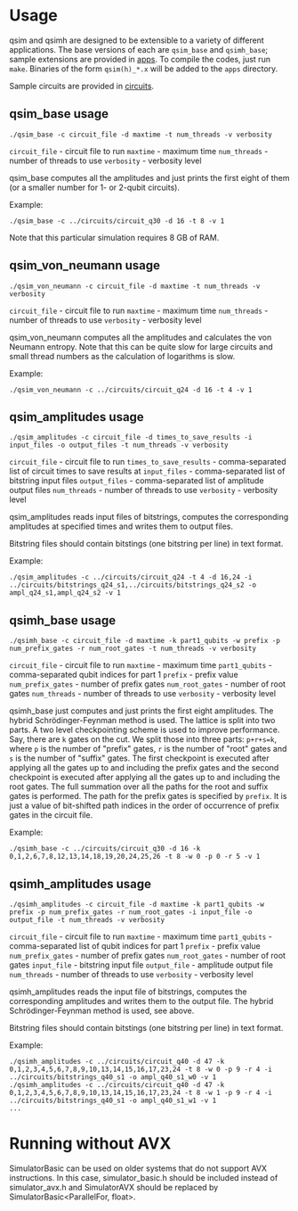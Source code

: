 # Usage

qsim and qsimh are designed to be extensible to a variety of different
applications. The base versions of each are `qsim_base` and `qsimh_base`;
sample extensions are provided in [apps](/apps). To compile the codes, just run
`make`. Binaries of the form `qsim(h)_*.x` will be added to the `apps`
directory.

Sample circuits are provided in [circuits](/circuits).

## qsim_base usage

```
./qsim_base -c circuit_file -d maxtime -t num_threads -v verbosity
```

`circuit_file` - circuit file to run
`maxtime` - maximum time
`num_threads` - number of threads to use
`verbosity` - verbosity level

qsim_base computes all the amplitudes and just prints the first eight of them
(or a smaller number for 1- or 2-qubit circuits).

Example:
```
./qsim_base -c ../circuits/circuit_q30 -d 16 -t 8 -v 1
```

Note that this particular simulation requires 8 GB of RAM.

## qsim_von_neumann usage

```
./qsim_von_neumann -c circuit_file -d maxtime -t num_threads -v verbosity
```

`circuit_file` - circuit file to run
`maxtime` - maximum time
`num_threads` - number of threads to use
`verbosity` - verbosity level

qsim_von_neumann computes all the amplitudes and calculates the von Neumann
entropy. Note that this can be quite slow for large circuits and small thread
numbers as the calculation of logarithms is slow.

Example:
```
./qsim_von_neumann -c ../circuits/circuit_q24 -d 16 -t 4 -v 1
```

## qsim_amplitudes usage

```
./qsim_amplitudes -c circuit_file -d times_to_save_results -i input_files -o output_files -t num_threads -v verbosity
```

`circuit_file` - circuit file to run
`times_to_save_results` - comma-separated list of circuit times to save results at
`input_files` - comma-separated list of bitstring input files
`output_files` - comma-separated list of amplitude output files
`num_threads` - number of threads to use
`verbosity` - verbosity level

qsim_amplitudes reads input files of bitstrings, computes the corresponding
amplitudes at specified times and writes them to output files.

Bitstring files should contain bitstings (one bitstring per line) in text
format.

Example:
```
./qsim_amplitudes -c ../circuits/circuit_q24 -t 4 -d 16,24 -i ../circuits/bitstrings_q24_s1,../circuits/bitstrings_q24_s2 -o ampl_q24_s1,ampl_q24_s2 -v 1
```

## qsimh_base usage

```
./qsimh_base -c circuit_file -d maxtime -k part1_qubits -w prefix -p num_prefix_gates -r num_root_gates -t num_threads -v verbosity
```

`circuit_file` - circuit file to run
`maxtime` - maximum time
`part1_qubits` - comma-separated qubit indices for part 1
`prefix` - prefix value
`num_prefix_gates` - number of prefix gates
`num_root_gates` - number of root gates
`num_threads` - number of threads to use
`verbosity` - verbosity level

qsimh_base just computes and just prints the first eight amplitudes. The hybrid
Schrödinger-Feynman method is used. The lattice is split into two parts.
A two level checkpointing scheme is used to improve performance. Say, there
are `k` gates on the cut. We split those into three parts: `p+r+s=k`, where
`p` is the number of "prefix" gates, `r` is the number of "root" gates and
`s` is the number of "suffix" gates. The first checkpoint is executed after
applying all the gates up to and including the prefix gates and the second
checkpoint is executed after applying all the gates up to and including the
root gates. The full summation over all the paths for the root and suffix gates
is performed. The path for the prefix gates is specified by `prefix`. It is
just a value of bit-shifted path indices in the order of occurrence of prefix
gates in the circuit file.

Example:
```
./qsimh_base -c ../circuits/circuit_q30 -d 16 -k 0,1,2,6,7,8,12,13,14,18,19,20,24,25,26 -t 8 -w 0 -p 0 -r 5 -v 1
```

## qsimh_amplitudes usage
```
./qsimh_amplitudes -c circuit_file -d maxtime -k part1_qubits -w prefix -p num_prefix_gates -r num_root_gates -i input_file -o output_file -t num_threads -v verbosity
```

`circuit_file` - circuit file to run
`maxtime` - maximum time
`part1_qubits` - comma-separated list of qubit indices for part 1
`prefix` - prefix value
`num_prefix_gates` - number of prefix gates
`num_root_gates` - number of root gates
`input_file` - bitstring input file
`output_file` - amplitude output file
`num_threads` - number of threads to use
`verbosity` - verbosity level

qsimh_amplitudes reads the input file of bitstrings, computes the corresponding
amplitudes and writes them to the output file. The hybrid Schrödinger-Feynman
method is used, see above.

Bitstring files should contain bitstings (one bitstring per line) in text
format.

Example:
```
./qsimh_amplitudes -c ../circuits/circuit_q40 -d 47 -k 0,1,2,3,4,5,6,7,8,9,10,13,14,15,16,17,23,24 -t 8 -w 0 -p 9 -r 4 -i ../circuits/bitstrings_q40_s1 -o ampl_q40_s1_w0 -v 1
./qsimh_amplitudes -c ../circuits/circuit_q40 -d 47 -k 0,1,2,3,4,5,6,7,8,9,10,13,14,15,16,17,23,24 -t 8 -w 1 -p 9 -r 4 -i ../circuits/bitstrings_q40_s1 -o ampl_q40_s1_w1 -v 1
...
```

# Running without AVX

SimulatorBasic can be used on older systems that do not support AVX
instructions. In this case, simulator_basic.h should be included instead of
simulator_avx.h and SimulatorAVX should be replaced by
SimulatorBasic<ParallelFor, float>.
